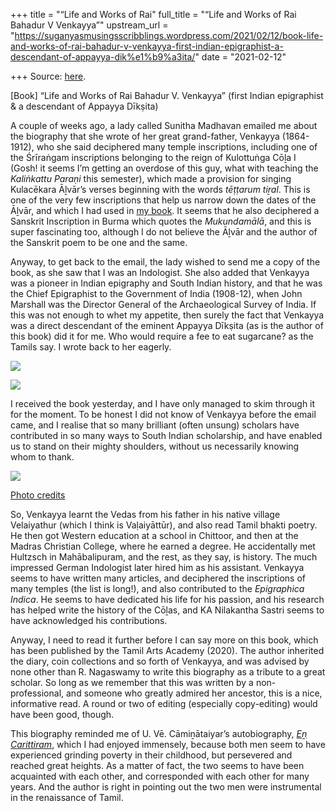 +++
title = "“Life and Works of Rai"
full_title = "“Life and Works of Rai Bahadur V Venkayya”"
upstream_url = "https://suganyasmusingsscribblings.wordpress.com/2021/02/12/book-life-and-works-of-rai-bahadur-v-venkayya-first-indian-epigraphist-a-descendant-of-appayya-dik%e1%b9%a3ita/"
date = "2021-02-12"

+++
Source: [here](https://suganyasmusingsscribblings.wordpress.com/2021/02/12/book-life-and-works-of-rai-bahadur-v-venkayya-first-indian-epigraphist-a-descendant-of-appayya-dik%e1%b9%a3ita/).

[Book] “Life and Works of Rai Bahadur V. Venkayya” (first Indian epigraphist & a descendant of Appayya Dīkṣita)

A couple of weeks ago, a lady called Sunitha Madhavan emailed me about the biography that she wrote of her great grand-father, Venkayya (1864-1912), who she said deciphered many temple inscriptions, including one of the Śrīraṅgam inscriptions belonging to the reign of Kulottuṅga Cōḻa I (Gosh! it seems I’m getting an overdose of this guy, what with teaching the *Kaliṅkattu Paraṇi* this semester), which made a provision for singing Kulacēkara Āḻvār’s verses beginning with the words *tēṭṭarum tiṟal*. This is one of the very few inscriptions that help us narrow down the dates of the Āḻvār, and which I had used in [my book](https://www.academia.edu/39068941/My_Sapphire_hued_Lord_my_Beloved_Perumāḷ_Tirumoḻi_and_of_its_Medieval_Maṇipravāḷa_Commentary_by_Periyavāccāṉ_Piḷḷai_with_an_Introduction). It seems that he also deciphered a Sanskrit Inscription in Burma which quotes the *Mukundamālā*, and this is super fascinating too, although I do not believe the Āḻvār and the author of the Sanskrit poem to be one and the same.

Anyway, to get back to the email, the lady wished to send me a copy of the book, as she saw that I was an Indologist. She also added that Venkayya was a pioneer in Indian epigraphy and South Indian history, and that he was the Chief Epigraphist to the Government of India (1908-12), when John Marshall was the Director General of the Archaeological Survey of India. If this was not enough to whet my appetite, then surely the fact that Venkayya was a direct descendant of the eminent Appayya Dīkṣita (as is the author of this book) did it for me. Who would require a fee to eat sugarcane? as the Tamils say. I wrote back to her eagerly.

![](https://suganyasmusingsscribblings.files.wordpress.com/2021/02/img_20210212_0957232-2.jpg?w=840)

![](https://suganyasmusingsscribblings.files.wordpress.com/2021/02/img_20210212_0956392-2.jpg?w=796)

I received the book yesterday, and I have only managed to skim through it for the moment. To be honest I did not know of Venkayya before the email came, and I realise that so many brilliant (often unsung) scholars have contributed in so many ways to South Indian scholarship, and have enabled us to stand on their mighty shoulders, without us necessarily knowing whom to thank.

![](https://suganyasmusingsscribblings.files.wordpress.com/2021/02/rao_bahadur_medal.jpg?w=652)

[Photo credits](https://commons.wikimedia.org/wiki/File:Rao_Bahadur_Medal.jpg)

So, Venkayya learnt the Vedas from his father in his native village Velaiyathur (which I think is Vaḷaiyāttūr), and also read Tamil bhakti poetry. He then got Western education at a school in Chittoor, and then at the Madras Christian College, where he earned a degree. He accidentally met Hultzsch in Mahābalipuram, and the rest, as they say, is history. The much impressed German Indologist later hired him as his assistant. Venkayya seems to have written many articles, and deciphered the inscriptions of many temples (the list is long!), and also contributed to the *Epigraphica Indica*. He seems to have dedicated his life for his passion, and his research has helped write the history of the Cōḻas, and KA Nilakantha Sastri seems to have acknowledged his contributions.

Anyway, I need to read it further before I can say more on this book, which has been published by the Tamil Arts Academy (2020). The author inherited the diary, coin collections and so forth of Venkayya, and was advised by none other than R. Nagaswamy to write this biography as a tribute to a great scholar. So long as we remember that this was written by a non-professional, and someone who greatly admired her ancestor, this is a nice, informative read. A round or two of editing (especially copy-editing) would have been good, though.

This biography reminded me of U. Vē. Cāmiṉātaiyar’s autobiography, *[Eṉ Carittiram](https://www.tamildigitallibrary.in/book-detail.php?id=jZY9lup2kZl6TuXGlZQdjZt1lZUe&tag=என்%20சரித்திரம்#book1/)*, which I had enjoyed immensely, because both men seem to have experienced grinding poverty in their childhood, but persevered and reached great heights. As a matter of fact, the two seems to have been acquainted with each other, and corresponded with each other for many years. And the author is right in pointing out the two men were instrumental in the renaissance of Tamil.
